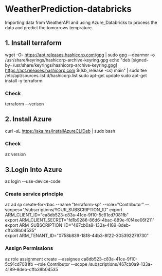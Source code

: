 # WeatherPrediction-databricks
Importing data from WeatherAPI and using Azure_Databricks to process the data and predict the tomorrows temprature.

## 1. Install terraform
wget -O- https://apt.releases.hashicorp.com/gpg | sudo gpg --dearmor -o /usr/share/keyrings/hashicorp-archive-keyring.gpg
echo "deb [signed-by=/usr/share/keyrings/hashicorp-archive-keyring.gpg] https://apt.releases.hashicorp.com $(lsb_release -cs) main" | sudo tee /etc/apt/sources.list.d/hashicorp.list
sudo apt-get update
sudo apt-get install -y terraform

### Check
terraform --verison

## 2. Install Azure
curl -sL https://aka.ms/InstallAzureCLIDeb | sudo bash

### Check
az version

## 3.Login Into Azure
az login --use-device-code

### Create service principle
az ad sp create-for-rbac --name "terraform-sp" --role="Contributor" --scopes="/subscriptions/YOUR_SUBSCRIPTION_ID"
export ARM_CLIENT_ID="ca8db523-c83a-41ce-9f10-5c91cd7081fb"   
export ARM_CLIENT_SECRET="fd1b9286-86d6-4bac-889e-f0f4ee06f211"   
export ARM_SUBSCRIPTION_ID="467cb0a9-133a-4189-8deb-cffb38b04535"  
export ARM_TENANT_ID="0758b839-18f8-44b3-8f22-305392279730"  

### Assign Permissions

az role assignment create --assignee ca8db523-c83a-41ce-9f10-5c91cd7081fb --role Contributor --scope /subscriptions/467cb0a9-133a-4189-8deb-cffb38b04535






